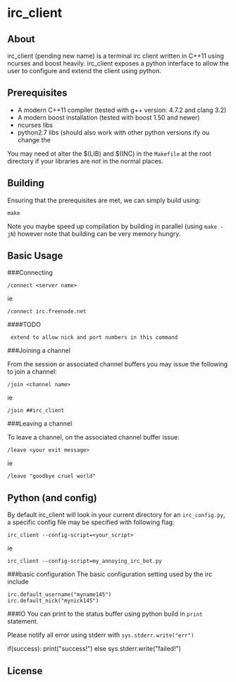 irc_client
==========

About
-----
irc_client (pending new name) is a terminal irc client written in C++11 using ncurses and boost heavily.
irc_client exposes a python interface to allow the user to configure and extend the client using python.

Prerequisites
------------
 + A modern C++11 compiler (tested with g++ version: 4.7.2 and clang 3.2)
 + A modern boost installation (tested with boost 1.50 and newer)
 + ncurses libs
 + python2.7 libs (should also work with other python versions ify ou change the 

You may need ot alter the $(LIB) and $(INC) in the `Makefile` at the root directory if your libraries are not in the normal places.

Building
--------
Ensuring that the prerequisites are met, we can simply build using:

    make
    
Note you maybe speed up compilation by building in parallel (using `make -jN`) however note that building can be very memory hungry.

Basic Usage
-----------

###Connecting

    /connect <server name>

ie

    /connect irc.freenode.net

####TODO

     extend to allow nick and port numbers in this command
     
###Joining a channel

From the session or associated channel buffers you may issue the following to join a channel:

    /join <channel name>
    
ie

    /join ##irc_client
    
###Leaving a channel

To leave a channel, on the associated channel buffer issue:

    /leave <your exit message>
    
ie

    /leave "goodbye cruel world" 

Python (and config)
------
By default irc_client will look in your current directory for an `irc_config.py`, a specific config file may be specified with following flag:

	irc_client --config-script=<your_script>
    
ie

	irc_client --config-script=my_annoying_irc_bot.py

###basic configuration
The basic configuration setting used by the irc include

    irc.default_username("myname145")
    irc.default_nick("mynick145")

###IO
You can print to the status buffer using python build in `print` statement.

Please notify all error using stderr with `sys.stderr.write("err")`

   if(success):
       print("success!")
   else
       sys.stderr.write("failed!")

License
-------
